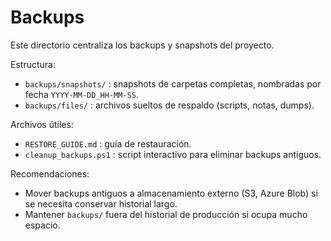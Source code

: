 # Backups

Este directorio centraliza los backups y snapshots del proyecto.

Estructura:

- `backups/snapshots/` : snapshots de carpetas completas, nombradas por fecha `YYYY-MM-DD_HH-MM-SS`.
- `backups/files/` : archivos sueltos de respaldo (scripts, notas, dumps).

Archivos útiles:

- `RESTORE_GUIDE.md` : guía de restauración.
- `cleanup_backups.ps1` : script interactivo para eliminar backups antiguos.

Recomendaciones:

- Mover backups antiguos a almacenamiento externo (S3, Azure Blob) si se necesita conservar historial largo.
- Mantener `backups/` fuera del historial de producción si ocupa mucho espacio.

